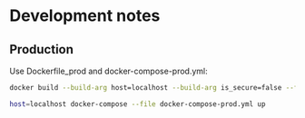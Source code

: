 # Development notes

## Production

Use Dockerfile_prod and docker-compose-prod.yml:

```bash
docker build --build-arg host=localhost --build-arg is_secure=false --file Dockerfile_prod -t lettuce:prod .

host=localhost docker-compose --file docker-compose-prod.yml up
```
